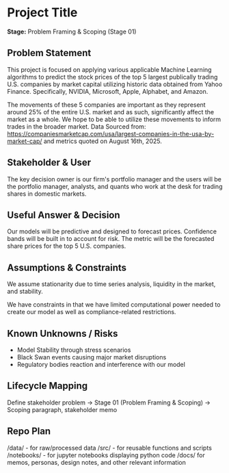 # Project Title
**Stage:** Problem Framing & Scoping (Stage 01)
## Problem Statement
This project is focused on applying various applicable Machine Learning algorithms to predict the stock prices of the top 5 largest publically trading U.S. companies by market capital utilizing historic data obtained from Yahoo Finance. Specifically, NVIDIA, Microsoft, Apple, Alphabet, and Amazon. 

The movements of these 5 companies are important as they represent around 25% of the entire U.S. market and as such, significantly affect the market as a whole. We hope to be able to utilize these movements to inform trades in the broader market. Data Sourced from: https://companiesmarketcap.com/usa/largest-companies-in-the-usa-by-market-cap/ and metrics quoted on August 16th, 2025. 
## Stakeholder & User
The key decision owner is our firm's portfolio manager and the users will be the portfolio manager, analysts, and quants who work at the desk for trading shares in domestic markets. 
## Useful Answer & Decision
Our models will be predictive and designed to forecast prices. Confidence bands will be built in to account for risk. The metric will be the forecasted share prices for the top 5 U.S. companies. 
## Assumptions & Constraints
We assume stationarity due to time series analysis, liquidity in the market, and stability. 

We have constraints in that we have limited computational power needed to create our model as well as compliance-related restrictions. 
## Known Unknowns / Risks
- Model Stability through stress scenarios
- Black Swan events causing major market disruptions
- Regulatory bodies reaction and interference with our model
## Lifecycle Mapping
Define stakeholder problem → Stage 01 (Problem Framing & Scoping) → Scoping paragraph, stakeholder memo


## Repo Plan
/data/ - for raw/processed data
/src/ - for reusable functions and scripts
/notebooks/ - for jupyter notebooks displaying python code
/docs/ for memos, personas, design notes, and other relevant information



